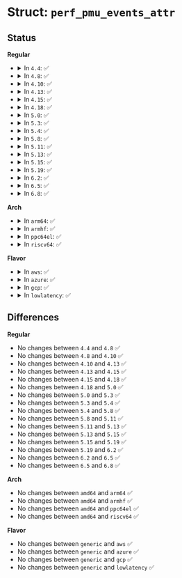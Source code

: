 # Struct: <code>perf_pmu_events_attr</code>

## Status
<b>Regular</b>
<ul>
<li>
<details>
<summary>In <code>4.4</code>: ✅</summary>

```c
struct perf_pmu_events_attr {
    struct device_attribute attr;
    u64 id;
    const char *event_str;
};
```
</details>
</li>
<li>
<details>
<summary>In <code>4.8</code>: ✅</summary>

```c
struct perf_pmu_events_attr {
    struct device_attribute attr;
    u64 id;
    const char *event_str;
};
```
</details>
</li>
<li>
<details>
<summary>In <code>4.10</code>: ✅</summary>

```c
struct perf_pmu_events_attr {
    struct device_attribute attr;
    u64 id;
    const char *event_str;
};
```
</details>
</li>
<li>
<details>
<summary>In <code>4.13</code>: ✅</summary>

```c
struct perf_pmu_events_attr {
    struct device_attribute attr;
    u64 id;
    const char *event_str;
};
```
</details>
</li>
<li>
<details>
<summary>In <code>4.15</code>: ✅</summary>

```c
struct perf_pmu_events_attr {
    struct device_attribute attr;
    u64 id;
    const char *event_str;
};
```
</details>
</li>
<li>
<details>
<summary>In <code>4.18</code>: ✅</summary>

```c
struct perf_pmu_events_attr {
    struct device_attribute attr;
    u64 id;
    const char *event_str;
};
```
</details>
</li>
<li>
<details>
<summary>In <code>5.0</code>: ✅</summary>

```c
struct perf_pmu_events_attr {
    struct device_attribute attr;
    u64 id;
    const char *event_str;
};
```
</details>
</li>
<li>
<details>
<summary>In <code>5.3</code>: ✅</summary>

```c
struct perf_pmu_events_attr {
    struct device_attribute attr;
    u64 id;
    const char *event_str;
};
```
</details>
</li>
<li>
<details>
<summary>In <code>5.4</code>: ✅</summary>

```c
struct perf_pmu_events_attr {
    struct device_attribute attr;
    u64 id;
    const char *event_str;
};
```
</details>
</li>
<li>
<details>
<summary>In <code>5.8</code>: ✅</summary>

```c
struct perf_pmu_events_attr {
    struct device_attribute attr;
    u64 id;
    const char *event_str;
};
```
</details>
</li>
<li>
<details>
<summary>In <code>5.11</code>: ✅</summary>

```c
struct perf_pmu_events_attr {
    struct device_attribute attr;
    u64 id;
    const char *event_str;
};
```
</details>
</li>
<li>
<details>
<summary>In <code>5.13</code>: ✅</summary>

```c
struct perf_pmu_events_attr {
    struct device_attribute attr;
    u64 id;
    const char *event_str;
};
```
</details>
</li>
<li>
<details>
<summary>In <code>5.15</code>: ✅</summary>

```c
struct perf_pmu_events_attr {
    struct device_attribute attr;
    u64 id;
    const char *event_str;
};
```
</details>
</li>
<li>
<details>
<summary>In <code>5.19</code>: ✅</summary>

```c
struct perf_pmu_events_attr {
    struct device_attribute attr;
    u64 id;
    const char *event_str;
};
```
</details>
</li>
<li>
<details>
<summary>In <code>6.2</code>: ✅</summary>

```c
struct perf_pmu_events_attr {
    struct device_attribute attr;
    u64 id;
    const char *event_str;
};
```
</details>
</li>
<li>
<details>
<summary>In <code>6.5</code>: ✅</summary>

```c
struct perf_pmu_events_attr {
    struct device_attribute attr;
    u64 id;
    const char *event_str;
};
```
</details>
</li>
<li>
<details>
<summary>In <code>6.8</code>: ✅</summary>

```c
struct perf_pmu_events_attr {
    struct device_attribute attr;
    u64 id;
    const char *event_str;
};
```
</details>
</li>
</ul>
<b>Arch</b>
<ul>
<li>
<details>
<summary>In <code>arm64</code>: ✅</summary>

```c
struct perf_pmu_events_attr {
    struct device_attribute attr;
    u64 id;
    const char *event_str;
};
```
</details>
</li>
<li>
<details>
<summary>In <code>armhf</code>: ✅</summary>

```c
struct perf_pmu_events_attr {
    struct device_attribute attr;
    u64 id;
    const char *event_str;
};
```
</details>
</li>
<li>
<details>
<summary>In <code>ppc64el</code>: ✅</summary>

```c
struct perf_pmu_events_attr {
    struct device_attribute attr;
    u64 id;
    const char *event_str;
};
```
</details>
</li>
<li>
<details>
<summary>In <code>riscv64</code>: ✅</summary>

```c
struct perf_pmu_events_attr {
    struct device_attribute attr;
    u64 id;
    const char *event_str;
};
```
</details>
</li>
</ul>
<b>Flavor</b>
<ul>
<li>
<details>
<summary>In <code>aws</code>: ✅</summary>

```c
struct perf_pmu_events_attr {
    struct device_attribute attr;
    u64 id;
    const char *event_str;
};
```
</details>
</li>
<li>
<details>
<summary>In <code>azure</code>: ✅</summary>

```c
struct perf_pmu_events_attr {
    struct device_attribute attr;
    u64 id;
    const char *event_str;
};
```
</details>
</li>
<li>
<details>
<summary>In <code>gcp</code>: ✅</summary>

```c
struct perf_pmu_events_attr {
    struct device_attribute attr;
    u64 id;
    const char *event_str;
};
```
</details>
</li>
<li>
<details>
<summary>In <code>lowlatency</code>: ✅</summary>

```c
struct perf_pmu_events_attr {
    struct device_attribute attr;
    u64 id;
    const char *event_str;
};
```
</details>
</li>
</ul>

## Differences
<b>Regular</b>
<ul>
<li>
No changes between <code>4.4</code> and <code>4.8</code> ✅
</li>
<li>
No changes between <code>4.8</code> and <code>4.10</code> ✅
</li>
<li>
No changes between <code>4.10</code> and <code>4.13</code> ✅
</li>
<li>
No changes between <code>4.13</code> and <code>4.15</code> ✅
</li>
<li>
No changes between <code>4.15</code> and <code>4.18</code> ✅
</li>
<li>
No changes between <code>4.18</code> and <code>5.0</code> ✅
</li>
<li>
No changes between <code>5.0</code> and <code>5.3</code> ✅
</li>
<li>
No changes between <code>5.3</code> and <code>5.4</code> ✅
</li>
<li>
No changes between <code>5.4</code> and <code>5.8</code> ✅
</li>
<li>
No changes between <code>5.8</code> and <code>5.11</code> ✅
</li>
<li>
No changes between <code>5.11</code> and <code>5.13</code> ✅
</li>
<li>
No changes between <code>5.13</code> and <code>5.15</code> ✅
</li>
<li>
No changes between <code>5.15</code> and <code>5.19</code> ✅
</li>
<li>
No changes between <code>5.19</code> and <code>6.2</code> ✅
</li>
<li>
No changes between <code>6.2</code> and <code>6.5</code> ✅
</li>
<li>
No changes between <code>6.5</code> and <code>6.8</code> ✅
</li>
</ul>
<b>Arch</b>
<ul>
<li>
No changes between <code>amd64</code> and <code>arm64</code> ✅
</li>
<li>
No changes between <code>amd64</code> and <code>armhf</code> ✅
</li>
<li>
No changes between <code>amd64</code> and <code>ppc64el</code> ✅
</li>
<li>
No changes between <code>amd64</code> and <code>riscv64</code> ✅
</li>
</ul>
<b>Flavor</b>
<ul>
<li>
No changes between <code>generic</code> and <code>aws</code> ✅
</li>
<li>
No changes between <code>generic</code> and <code>azure</code> ✅
</li>
<li>
No changes between <code>generic</code> and <code>gcp</code> ✅
</li>
<li>
No changes between <code>generic</code> and <code>lowlatency</code> ✅
</li>
</ul>
